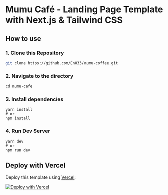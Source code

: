 # Mumu Café - Landing Page Template with Next.js & Tailwind CSS

## How to use

### 1\. Clone this Repository

```bash
git clone https://github.com/EnO33/mumu-coffee.git
```

### 2\. Navigate to the directory

```
cd mumu-cafe
```

### 3\. Install dependencies

```
yarn install
# or
npm install
```

### 4\. Run Dev Server

```
yarn dev
# or
npm run dev
```

## Deploy with Vercel

Deploy this template using [Vercel](https://vercel.com?utm_source=github&utm_medium=readme&utm_campaign=next-example):

[![Deploy with Vercel](https://vercel.com/button)](https://vercel.com/new/git/external?repository-url=https://github.com/surjithctly/nextly-template&project-name=nextly-template&repository-name=nextly-template)





